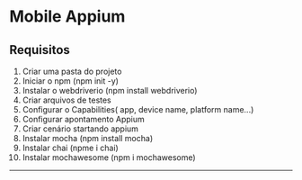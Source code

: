 # Mobile Appium

## Requisitos

1. Criar uma pasta do projeto
2. Iniciar o npm (npm init -y)
3. Instalar o webdriverio (npm install webdriverio)
4. Criar arquivos de testes
5. Configurar o Capabilities( app, device name, platform name...)
6. Configurar apontamento Appium
7. Criar cenário startando appium
8. Instalar mocha (npm install mocha)
9. Instalar chai (npme i chai)
10. Instalar mochawesome (npm i mochawesome)

---
